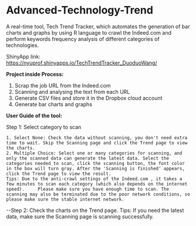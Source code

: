 # Advanced-Technology-Trend
A real-time tool, Tech Trend Tracker, which automates the generation of bar charts and graphs by using R language to crawl the Indeed.com and perform keywords frequency analysis of different categories of technologies.

ShinyApp link: https://nyuprof.shinyapps.io/TechTrendTracker_DuoduoWang/

**Project inside Process:**
1. Scrap the job URL from the Indeed.com
2. Scanning and analysing the text from each URL
3. Generate CSV files and store it in the Dropbox cloud account
4. Generate bar charts and graphs

**User Guide of the tool:**

Step 1: Select category to scan

    1. Select None: Check the data without scanning, you don't need extra time to wait. Skip the Scanning page and click the Trend page to view the charts.
    2. Multiple Choice: Select one or many categories for scanning, and only the scanned data can generate the latest data. Select the categories needed to scan, click the scanning button, the font color in the box will turn gray. After the 'Scanning is finished' appears, click the Trend page to view the result.
    Tips: Due to the anti-crawl settings of the Indeed.com , it takes a few minutes to scan each category (which also depends on the internet speed).     Please make sure you have enough time to scan. The scanning may also be terminated due to the poor network conditions, so please make sure the stable internet network.

--Step 2: Check the charts on the Trend page.
    Tips: If you need the latest data, make sure the Scanning page is scanning successfully.
